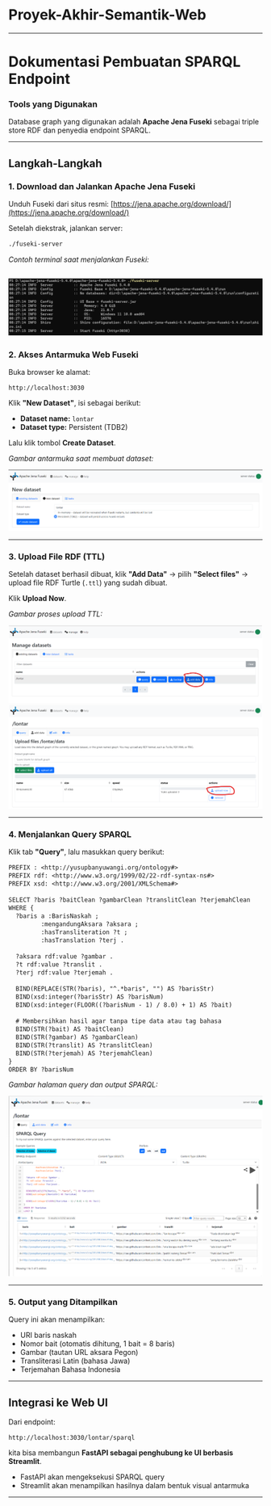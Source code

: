 # Proyek-Akhir-Semantik-Web

---

# Dokumentasi Pembuatan SPARQL Endpoint

### Tools yang Digunakan

Database graph yang digunakan adalah **Apache Jena Fuseki** sebagai triple store RDF dan penyedia endpoint SPARQL.

---

## Langkah-Langkah

### 1. Download dan Jalankan Apache Jena Fuseki

Unduh Fuseki dari situs resmi: [https://jena.apache.org/download/](https://jena.apache.org/download/)

Setelah diekstrak, jalankan server:

```bash
./fuseki-server
```

_Contoh terminal saat menjalankan Fuseki:_

## ![Gambar terminal menjalankan ./fuseki-server](img-docum/image.png)

### 2. Akses Antarmuka Web Fuseki

Buka browser ke alamat:

```
http://localhost:3030
```

Klik **"New Dataset"**, isi sebagai berikut:

- **Dataset name:** `lontar`
- **Dataset type:** Persistent (TDB2)

Lalu klik tombol **Create Dataset**.

_Gambar antarmuka saat membuat dataset:_

![Gambar membuat dataset](img-docum/image-1.png)

---

### 3. Upload File RDF (TTL)

Setelah dataset berhasil dibuat, klik **"Add Data"** → pilih **"Select files"** → upload file RDF Turtle (`.ttl`) yang sudah dibuat.

Klik **Upload Now**.

_Gambar proses upload TTL:_

![Gambar upload RDF Turtle](img-docum/image-2.png)
![alt text](img-docum/image-3.png)

---

### 4. Menjalankan Query SPARQL

Klik tab **"Query"**, lalu masukkan query berikut:

```sparql
PREFIX : <http://yusupbanyuwangi.org/ontology#>
PREFIX rdf: <http://www.w3.org/1999/02/22-rdf-syntax-ns#>
PREFIX xsd: <http://www.w3.org/2001/XMLSchema#>

SELECT ?baris ?baitClean ?gambarClean ?translitClean ?terjemahClean
WHERE {
  ?baris a :BarisNaskah ;
         :mengandungAksara ?aksara ;
         :hasTransliteration ?t ;
         :hasTranslation ?terj .

  ?aksara rdf:value ?gambar .
  ?t rdf:value ?translit .
  ?terj rdf:value ?terjemah .

  BIND(REPLACE(STR(?baris), "^.*baris", "") AS ?barisStr)
  BIND(xsd:integer(?barisStr) AS ?barisNum)
  BIND(xsd:integer(FLOOR((?barisNum - 1) / 8.0) + 1) AS ?bait)

  # Membersihkan hasil agar tanpa tipe data atau tag bahasa
  BIND(STR(?bait) AS ?baitClean)
  BIND(STR(?gambar) AS ?gambarClean)
  BIND(STR(?translit) AS ?translitClean)
  BIND(STR(?terjemah) AS ?terjemahClean)
}
ORDER BY ?barisNum
```

_Gambar halaman query dan output SPARQL:_

![Gambar query dan hasil](img-docum/image-5.png)

---

### 5. Output yang Ditampilkan

Query ini akan menampilkan:

- URI baris naskah
- Nomor bait (otomatis dihitung, 1 bait = 8 baris)
- Gambar (tautan URL aksara Pegon)
- Transliterasi Latin (bahasa Jawa)
- Terjemahan Bahasa Indonesia

---

## Integrasi ke Web UI

Dari endpoint:

```
http://localhost:3030/lontar/sparql
```

kita bisa membangun **FastAPI sebagai penghubung ke UI berbasis Streamlit**.

- FastAPI akan mengeksekusi SPARQL query
- Streamlit akan menampilkan hasilnya dalam bentuk visual antarmuka

---
